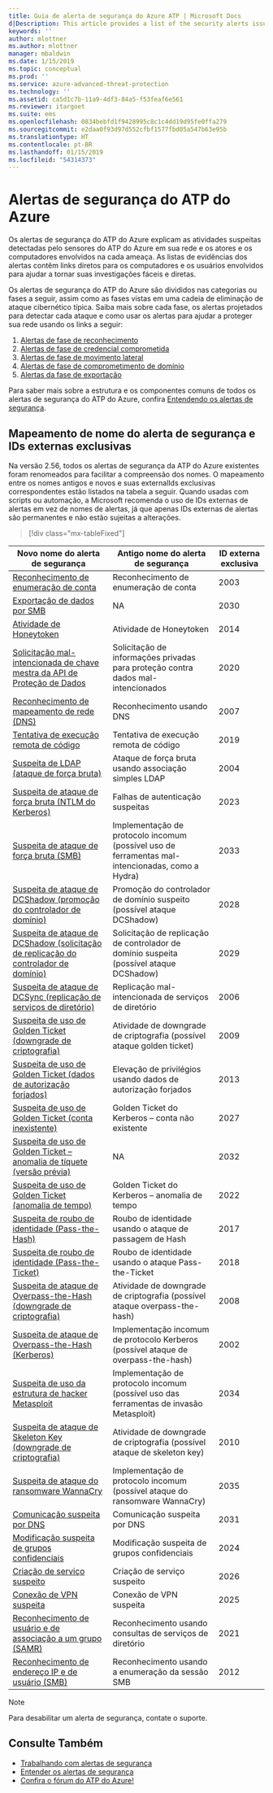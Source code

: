 ```yaml
---
title: Guia de alerta de segurança do Azure ATP | Microsoft Docs
d|Description: This article provides a list of the security alerts issued by Azure ATP.
keywords: ''
author: mlottner
ms.author: mlottner
manager: mbaldwin
ms.date: 1/15/2019
ms.topic: conceptual
ms.prod: ''
ms.service: azure-advanced-threat-protection
ms.technology: ''
ms.assetid: ca5d1c7b-11a9-4df3-84a5-f53feaf6e561
ms.reviewer: itargoet
ms.suite: ems
ms.openlocfilehash: 0834bebfd1f9428995c8c1c4dd19d95fe0ffa279
ms.sourcegitcommit: e2daa0f93d97d552cfbf1577fbd05a547b63e95b
ms.translationtype: HT
ms.contentlocale: pt-BR
ms.lasthandoff: 01/15/2019
ms.locfileid: "54314373"
---
```

# <a name="azure-atp-security-alerts"></a>Alertas de segurança do ATP do Azure

Os alertas de segurança do ATP do Azure explicam as atividades suspeitas detectadas pelo sensores do ATP do Azure em sua rede e os atores e os computadores envolvidos na cada ameaça.   As listas de evidências dos alertas contêm links diretos para os computadores e os usuários envolvidos para ajudar a tornar suas investigações fáceis e diretas.

Os alertas de segurança do ATP do Azure são divididos nas categorias ou fases a seguir, assim como as fases vistas em uma cadeia de eliminação de ataque cibernético típica. Saiba mais sobre cada fase, os alertas projetados para detectar cada ataque e como usar os alertas para ajudar a proteger sua rede usando os links a seguir:
  1. [Alertas de fase de reconhecimento](atp-reconnaissance-alerts.md)
  2. [Alertas de fase de credencial comprometida](atp-compromised-credentials-alerts.md)
  3. [Alertas de fase de movimento lateral](atp-lateral-movement-alerts.md)
  4. [Alertas de fase de comprometimento de domínio](atp-domain-dominance-alerts.md)
  5. [Alertas da fase de exportação](atp-exfiltration-alerts.md)

Para saber mais sobre a estrutura e os componentes comuns de todos os alertas de segurança do ATP do Azure, confira [Entendendo os alertas de segurança](understanding-security-alerts.md).

## <a name="security-alert-name-mapping-and-unique-external-ids"></a>Mapeamento de nome do alerta de segurança e IDs externas exclusivas

Na versão 2.56, todos os alertas de segurança da ATP do Azure existentes foram renomeados para facilitar a compreensão dos nomes. O mapeamento entre os nomes antigos e novos e suas externalIds exclusivas correspondentes estão listados na tabela a seguir. Quando usadas com scripts ou automação, a Microsoft recomenda o uso de IDs externas de alertas em vez de nomes de alertas, já que apenas IDs externas de alertas são permanentes e não estão sujeitas a alterações.

> [!div class="mx-tableFixed"] 

|Novo nome do alerta de segurança|Antigo nome do alerta de segurança|ID externa exclusiva|
|---------|----------|---------|
|[Reconhecimento de enumeração de conta](atp-reconnaissance-alerts.md#account-enumeration-reconnaissance-external-id-2003)|Reconhecimento de enumeração de conta|2003|
|[Exportação de dados por SMB](atp-exfiltration-alerts.md#data-exfiltration-over-smb---preview-external-id-2030)| NA| 2030|
|[Atividade de Honeytoken](atp-compromised-credentials-alerts.md#honeytoken-activity-external-id-2014)|Atividade de Honeytoken|2014|
|[Solicitação mal-intencionada de chave mestra da API de Proteção de Dados](atp-domain-dominance-alerts.md#malicious-request-of-data-protection-api-master-key-external-id-2020)|Solicitação de informações privadas para proteção contra dados mal-intencionados|2020|
|[Reconhecimento de mapeamento de rede (DNS)](atp-reconnaissance-alerts.md#network-mapping-reconnaissance-dns-external-id-2007)|Reconhecimento usando DNS|2007|
|[Tentativa de execução remota de código](atp-domain-dominance-alerts.md#remote-code-execution-attempt-external-id-2019)|Tentativa de execução remota de código|2019|
|[Suspeita de LDAP (ataque de força bruta)](atp-compromised-credentials-alerts.md#suspected-brute-force-attack-ldap-external-id-2004)|Ataque de força bruta usando associação simples LDAP|2004|
|[Suspeita de ataque de força bruta (NTLM do Kerberos)](atp-compromised-credentials-alerts.md#suspected-brute-force-attack-kerberos-ntlm-external-id-2023)|Falhas de autenticação suspeitas|2023|
|[Suspeita de ataque de força bruta (SMB)](atp-compromised-credentials-alerts.md#suspected-brute-force-attack-smb-external-id-2033)|Implementação de protocolo incomum (possível uso de ferramentas mal-intencionadas, como a Hydra)|2033|
|[Suspeita de ataque de DCShadow (promoção do controlador de domínio)](atp-domain-dominance-alerts.md#suspected-dcshadow-attack-domain-controller-promotion-external-id-2028)|Promoção do controlador de domínio suspeito (possível ataque DCShadow)|2028|
|[Suspeita de ataque de DCShadow (solicitação de replicação do controlador de domínio)](atp-domain-dominance-alerts.md#suspected-dcshadow-attack-domain-controller-replication-request-external-id-2029)|Solicitação de replicação de controlador de domínio suspeita (possível ataque DCShadow)|2029|
|[Suspeita de ataque de DCSync (replicação de serviços de diretório)](atp-domain-dominance-alerts.md#suspected-dcsync-attack-replication-of-directory-services-external-id-2006)|Replicação mal-intencionada de serviços de diretório|2006|
|[Suspeita de uso de Golden Ticket (downgrade de criptografia)](atp-domain-dominance-alerts.md#suspected-golden-ticket-usage-encryption-downgrade-external-id-2009)|Atividade de downgrade de criptografia (possível ataque golden ticket)|2009|
|[Suspeita de uso de Golden Ticket (dados de autorização forjados)](atp-domain-dominance-alerts.md#suspected-golden-ticket-usage-forged-authorization-data-external-id-2013) |Elevação de privilégios usando dados de autorização forjados|2013|
|[Suspeita de uso de Golden Ticket (conta inexistente)](atp-domain-dominance-alerts.md#suspected-golden-ticket-usage-nonexistent-account-external-id-2027)|Golden Ticket do Kerberos – conta não existente|2027|
|[Suspeita de uso de Golden Ticket – anomalia de tíquete (versão prévia)](atp-domain-dominance-alerts.md#suspected-golden-ticket-usage-ticket-anomaly-external-id-2032--preview)|NA|2032|
|[Suspeita de uso de Golden Ticket (anomalia de tempo)](atp-domain-dominance-alerts.md#suspected-golden-ticket-usage-time-anomaly-external-id-2022)|Golden Ticket do Kerberos – anomalia de tempo|2022|
|[Suspeita de roubo de identidade (Pass-the-Hash)](atp-lateral-movement-alerts.md#suspected-identity-theft-pass-the-hash-external-id-2017)|Roubo de identidade usando o ataque de passagem de Hash|2017|
|[Suspeita de roubo de identidade (Pass-the-Ticket)](atp-lateral-movement-alerts.md#suspected-identity-theft-pass-the-ticket-external-id-2018)|Roubo de identidade usando o ataque Pass-the-Ticket|2018|
|[Suspeita de ataque de Overpass-the-Hash (downgrade de criptografia)](atp-lateral-movement-alerts.md#suspected-overpass-the-hash-attack-encryption-downgrade-external-id-2008)|Atividade de downgrade de criptografia (possível ataque overpass-the-hash)|2008|
|[Suspeita de ataque de Overpass-the-Hash (Kerberos)](atp-lateral-movement-alerts.md#suspected-overpass-the-hash-attack-kerberos-external-id-2002)|Implementação incomum de protocolo Kerberos (possível ataque de overpass-the-hash)|2002|
|[Suspeita de uso da estrutura de hacker Metasploit](atp-compromised-credentials-alerts.md#suspected-use-of-metasploit-hacking-framework-external-id-2034)|Implementação de protocolo incomum (possível uso das ferramentas de invasão Metasploit)|2034|
|[Suspeita de ataque de Skeleton Key (downgrade de criptografia)](atp-domain-dominance-alerts.md#suspected-skeleton-key-attack-encryption-downgrade-external-id-2010)|Atividade de downgrade de criptografia (possível ataque de skeleton key)|2010|
|[Suspeita de ataque do ransomware WannaCry](atp-compromised-credentials-alerts.md#suspected-wannacry-ransomware-attack-external-id-2035)|Implementação de protocolo incomum (possível ataque do ransomware WannaCry)|2035|
|[Comunicação suspeita por DNS](atp-exfiltration-alerts.md#suspicious-communication-over-dns-external-id-2031)|Comunicação suspeita por DNS|2031|
|[Modificação suspeita de grupos confidenciais](atp-domain-dominance-alerts.md#suspicious-modification-of-sensitive-groups-external-id-2024)|Modificação suspeita de grupos confidenciais|2024|
|[Criação de serviço suspeito](atp-domain-dominance-alerts.md#suspicious-service-creation-external-id-2026)|Criação de serviço suspeito|2026|
|[Conexão de VPN suspeita](atp-compromised-credentials-alerts.md#suspicious-vpn-connection-external-id-2025)|Conexão de VPN suspeita|2025|
|[Reconhecimento de usuário e de associação a um grupo (SAMR)](atp-reconnaissance-alerts.md#user-and-group-membership-reconnaissance-samr-external-id-2021)|Reconhecimento usando consultas de serviços de diretório|2021|
|[Reconhecimento de endereço IP e de usuário (SMB)](atp-reconnaissance-alerts.md#user-and-ip-address-reconnaissance-smb-external-id-2012)|Reconhecimento usando a enumeração da sessão SMB|2012|

> [!NOTE]
> Para desabilitar um alerta de segurança, contate o suporte.


## <a name="see-also"></a>Consulte Também
- [Trabalhando com alertas de segurança](working-with-suspicious-activities.md)
- [Entender os alertas de segurança](understanding-security-alerts.md)
- [Confira o fórum do ATP do Azure!](https://aka.ms/azureatpcommunity)
